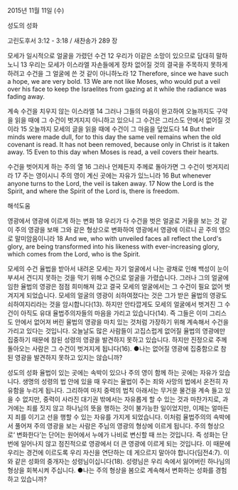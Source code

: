2015년 11월 11일 (수)

성도의 성화



고린도후서 3:12 - 3:18 / 새찬송가 289 장


모세가 일시적으로 얼굴을 가렸던 수건
12 우리가 이같은 소망이 있으므로 담대히 말하노니 13 우리는 모세가 이스라엘 자손들에게 장차 없어질 것의 결국을 주목하지 못하게 하려고 수건을 그 얼굴에 쓴 것 같이 아니하노라 12 Therefore, since we have such a hope, we are very bold. 13 We are not like Moses, who would put a veil over his face to keep the Israelites from gazing at it while the radiance was fading away. 

계속 수건을 치우지 않는 이스라엘
14 그러나 그들의 마음이 완고하여 오늘까지도 구약을 읽을 때에 그 수건이 벗겨지지 아니하고 있으니 그 수건은 그리스도 안에서 없어질 것이라 15 오늘까지 모세의 글을 읽을 때에 수건이 그 마음을 덮었도다 
14 But their minds were made dull, for to this day the same veil remains when the old covenant is read. It has not been removed, because only in Christ is it taken away. 15 Even to this day when Moses is read, a veil covers their hearts. 

수건을 벗어지게 하는 주의 열
16 그러나 언제든지 주께로 돌아가면 그 수건이 벗겨지리라 17 주는 영이시니 주의 영이 계신 곳에는 자유가 있느니라 
16 But whenever anyone turns to the Lord, the veil is taken away. 17 Now the Lord is the Spirit, and where the Spirit of the Lord is, there is freedom.

해석도움





영광에서 영광에 이르게 하는 변화
18 우리가 다 수건을 벗은 얼굴로 거울을 보는 것 같이 주의 영광을 보매 그와 같은 형상으로 변화하여 영광에서 영광에 이르니 곧 주의 영으로 말미암음이니라
18 And we, who with unveiled faces all reflect the Lord's glory, are being transformed into his likeness with ever-increasing glory, which comes from the Lord, who is the Spirit. 

모세의 수건 
율법을 받아서 내려온 모세는 자기 얼굴에서 나는 광채로 인해 백성이 눈이 부셔서 견디지 못하는 것을 막기 위해 수건으로 얼굴을 가렸습니다. 그러나 그의 얼굴에 임한 율법의 영광은 점점 희미해져 갔고 결국 모세의 얼굴에서는 그 수건이 필요 없어 벗겨지게 되었습니다. 모세의 얼굴의 영광이 쇠하여졌다는 것은 그가 받은 율법의 영광도 쇠하여지리라는 것을 암시합니다(13). 하지만 안타깝게도 모세의 얼굴에서 벗겨진 그 수건이 아직도 유대 율법주의자들의 마음을 가리고 있습니다(14). 즉 그들은 이미 그리스도 안에서 없어져 버린 율법의 영광을 마치 있는 것처럼 가장하기 위해 계속해서 수건을 가리고 있다는 것입니다. 오늘날도 많은 사람들이 고집스럽게 없어질 율법의 영광에만 집중하기 때문에 참된 성령의 영광을 발견하지 못하고 있습니다. 하지만 진정으로 주께 돌아오는 사람은 그 수건이 벗겨지게 됩니다(16).
●나는 없어질 영광에 집중함으로 참된 영광을 발견하지 못하고 있지는 않습니까?

성도의 성화 
율법이 있는 곳에는 속박이 있으나 주의 영이 함께 하는 곳에는 자유가 있습니다. 생명의 성령의 법 안에 있을 때 우리는 율법이 주는 죄와 사망의 법에서 온전히 자유함을 누리게 됩니다. 그리하여 마치 중력의 법칙 아래서는 무거운 물건을 계속 들고 있을 수 없지만, 중력이 사라진 대기권 밖에서는 자유롭게 할 수 있는 것과 마찬가지로, 과거에는 죄를 짓지 않고 하나님의 뜻을 행하는 것이 불가능한 일이었지만, 이제는 얼마든지 죄를 이기고 선을 행할 수 있는 자유를 가지게 되었습니다. 이처럼 율법주의의 속박에서 풀어져 주의 영광을 보는 사람은 주님의 영광의 형상에 이르게 됩니다. 주의 형상으로‘ 변화한다’는 단어는 원어에서 누에가 나비로 변신할 때 쓰는 것입니다. 즉 성화는 단번에 일어나지 않고 점진적으로 영광에서 더 큰 영광에 이르게 되는 것입니다. 이 때문에 우리는 경건에 이르도록 우리 자신을 연단하는 데 게으르지 말아야 합니다(딤전4:7). 이와 같은 성화의 중개자는 성령님이십니다(18). 성령님은 우리 속에서 잃어버린 하나님의 형상을 회복시켜 주십니다.
●나는 주의 형상을 봄으로 계속해서 변화하는 성화를 경험하고 있습니까?